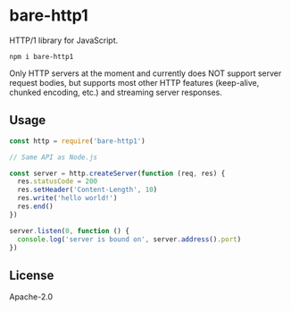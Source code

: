 # bare-http1

HTTP/1 library for JavaScript.

```
npm i bare-http1
```

Only HTTP servers at the moment and currently does NOT support server request bodies, but supports most other HTTP features (keep-alive, chunked encoding, etc.) and streaming server responses.

## Usage

``` js
const http = require('bare-http1')

// Same API as Node.js

const server = http.createServer(function (req, res) {
  res.statusCode = 200
  res.setHeader('Content-Length', 10)
  res.write('hello world!')
  res.end()
})

server.listen(0, function () {
  console.log('server is bound on', server.address().port)
})
```

## License

Apache-2.0
